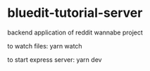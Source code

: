 # bluedit-tutorial-server

backend application of reddit wannabe project

to watch files:
yarn watch

to start express server:
yarn dev
